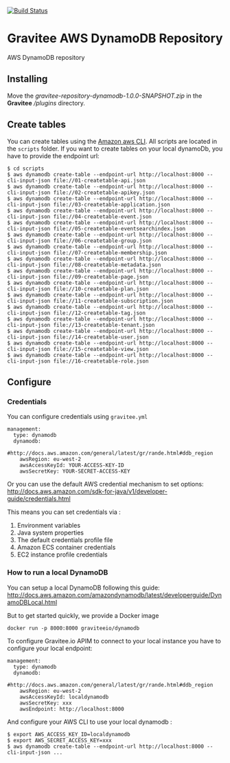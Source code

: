 [![Build Status](https://ci.gravitee.io/buildStatus/icon?job=gravitee-io/gravitee-repository-dynamodb/master)](https://ci.gravitee.io/job/gravitee-io/job/gravitee-repository-dynamodb/job/master/)

# Gravitee AWS DynamoDB Repository

AWS DynamoDB repository

## Installing
Move the *gravitee-repository-dynamodb-1.0.0-SNAPSHOT.zip* in the **Gravitee** */plugins* directory.

## Create tables
You can create tables using the [Amazon aws CLI](http://docs.aws.amazon.com/cli/latest/).
All scripts are located in the `scripts` folder.
If you want to create tables on your local dynamoDb, you have to provide the endpoint url:
```
$ cd scripts
$ aws dynamodb create-table --endpoint-url http://localhost:8000 --cli-input-json file://01-createtable-api.json
$ aws dynamodb create-table --endpoint-url http://localhost:8000 --cli-input-json file://02-createtable-apikey.json
$ aws dynamodb create-table --endpoint-url http://localhost:8000 --cli-input-json file://03-createtable-application.json
$ aws dynamodb create-table --endpoint-url http://localhost:8000 --cli-input-json file://04-createtable-event.json
$ aws dynamodb create-table --endpoint-url http://localhost:8000 --cli-input-json file://05-createtable-eventsearchindex.json
$ aws dynamodb create-table --endpoint-url http://localhost:8000 --cli-input-json file://06-createtable-group.json
$ aws dynamodb create-table --endpoint-url http://localhost:8000 --cli-input-json file://07-createtable-membership.json
$ aws dynamodb create-table --endpoint-url http://localhost:8000 --cli-input-json file://08-createtable-metadata.json
$ aws dynamodb create-table --endpoint-url http://localhost:8000 --cli-input-json file://09-createtable-page.json
$ aws dynamodb create-table --endpoint-url http://localhost:8000 --cli-input-json file://10-createtable-plan.json
$ aws dynamodb create-table --endpoint-url http://localhost:8000 --cli-input-json file://11-createtable-subscription.json
$ aws dynamodb create-table --endpoint-url http://localhost:8000 --cli-input-json file://12-createtable-tag.json
$ aws dynamodb create-table --endpoint-url http://localhost:8000 --cli-input-json file://13-createtable-tenant.json
$ aws dynamodb create-table --endpoint-url http://localhost:8000 --cli-input-json file://14-createtable-user.json
$ aws dynamodb create-table --endpoint-url http://localhost:8000 --cli-input-json file://15-createtable-view.json
$ aws dynamodb create-table --endpoint-url http://localhost:8000 --cli-input-json file://16-createtable-role.json
```

## Configure

### Credentials
You can configure credentials using `gravitee.yml`

```
management:
  type: dynamodb
  dynamodb:
    #http://docs.aws.amazon.com/general/latest/gr/rande.html#ddb_region
    awsRegion: eu-west-2
    awsAccessKeyId: YOUR-ACCESS-KEY-ID
    awsSecretKey: YOUR-SECRET-ACCESS-KEY
```

Or you can use the default AWS credential mechanism to set options:
http://docs.aws.amazon.com/sdk-for-java/v1/developer-guide/credentials.html

This means you can set credentials via :
1. Environment variables
2. Java system properties
3. The default credentials profile file
4. Amazon ECS container credentials
5. EC2 instance profile credentials


### How to run a local DynamoDB
You can setup a local DynamoDB following this guide: http://docs.aws.amazon.com/amazondynamodb/latest/developerguide/DynamoDBLocal.html

But to get started quickly, we provide a Docker image
```
docker run -p 8000:8000 graviteeio/dynamodb
```

To configure Gravitee.io APIM to connect to your local instance you have to configure your local endpoint:

```
management:
  type: dynamodb
  dynamodb:
    #http://docs.aws.amazon.com/general/latest/gr/rande.html#ddb_region
    awsRegion: eu-west-2
    awsAccessKeyId: localdynamodb
    awsSecretKey: xxx
    awsEndpoint: http://localhost:8000
```

And configure your AWS CLI to use your local dynamodb :
```
$ export AWS_ACCESS_KEY_ID=localdynamodb
$ export AWS_SECRET_ACCESS_KEY=xxx
$ aws dynamodb create-table --endpoint-url http://localhost:8000 --cli-input-json ...
```
